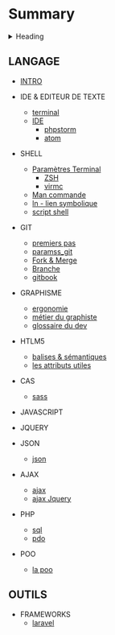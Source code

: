 # Summary

<details>
<summary>Heading</summary>
    + markdown list 1
        + nested list 1
        + nested list 2
    + markdown list 2
</details>

## LANGAGE
* [INTRO](README.md)

* IDE & EDITEUR DE TEXTE
    * [terminal](text_editor_ide/terminal.md)
    * [IDE](text_editor_ide)
        * [phpstorm](text_editor_ide/ide_phpstorm.md)
        * [atom](text_editor_ide)
* SHELL
    * [Paramètres Terminal](bash_script/param_terminal.md)
        * [ZSH](bash_script/param_zshrc.md)
        * [virmc](bash_script/vimrc_config.md)
    * [Man commande](bash_script/commande.md)
    * [ln - lien symbolique](bash_script/ln_liensymbolique.md)
    * [script shell](bash_script/info.md)
* GIT
    * [premiers pas](git/learningit.md)
    * [paramss_git](git/params_git.md)
    * [Fork & Merge](git/fork_merge.md)
    * [Branche](git/branch.md)
    * [gitbook](gitbookDoc/gitbook.md)
* GRAPHISME
    * [ergonomie](graphisme/ergonomie.md)
    * [métier du graphiste](graphisme/metierGraphiste.md)
    * [glossaire du dev](graphisme/glossaireDev.md)
* HTLM5
    * [balises & sémantiques](html5/balises.md)
    * [les attributs utiles](html5/attributes.md)
* CAS
    * [sass](cssAndSass/sass.md)
* JAVASCRIPT
* JQUERY
* JSON
    * [json](json/jsonfile.md)
* AJAX
    * [ajax](ajax/ajax.md)
    * [ajax Jquery](ajax/jqueryajax.md)
* PHP
    * [sql](php/sql.md)
    * [pdo](php/pdo.md)
* POO
    * [la poo](poo/poo.md)

## OUTILS
* FRAMEWORKS
    * [laravel](laravel/laravel_install.md)
